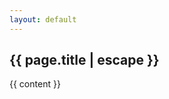 ```yaml
---
layout: default
---
```


<article class="w-full max-w-none py-8">
  <h2 class="leading-tight text-gray-900 mb-4">
    {{ page.title | escape }}
  </h2>
  <div class="prose max-w-none text-justify leading-6">
    {{ content }}
  </div>
</article>